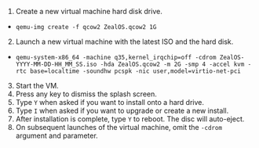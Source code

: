 1. Create a new virtual machine hard disk drive.
  * `qemu-img create -f qcow2 ZealOS.qcow2 1G`
2. Launch a new virtual machine with the latest ISO and the hard disk.
  * `qemu-system-x86_64 -machine q35,kernel_irqchip=off -cdrom ZealOS-YYYY-MM-DD-HH_MM_SS.iso -hda ZealOS.qcow2 -m 2G -smp 4 -accel kvm -rtc base=localtime -soundhw pcspk -nic user,model=virtio-net-pci`
3. Start the VM.
4. Press any key to dismiss the splash screen.
5. Type `Y` when asked if you want to install onto a hard drive.
6. Type `I` when asked if you want to upgrade or create a new install.
7. After installation is complete, type `Y` to reboot. The disc will auto-eject.
8. On subsequent launches of the virtual machine, omit the `-cdrom` argument and parameter.